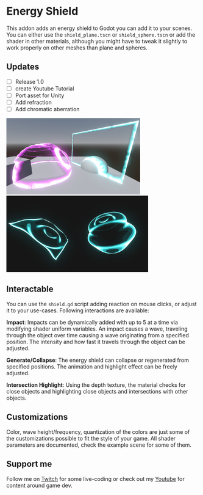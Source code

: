 # Energy Shield
This addon adds an energy shield to Godot you can add it to your scenes. You can either use the `shield_plane.tscn` or `shield_sphere.tscn` or add the shader in other materials, although you might have to tweak it slightly to work properly on other meshes than plane and spheres.

## Updates
- [ ] Release 1.0
- [ ] create Youtube Tutorial
- [ ] Port asset for Unity
- [ ] Add refraction
- [ ] Add chromatic aberration

<img src="./docs/showcase_inenvironment.png" alt="sphere and plane energy shield, with the sphere showing an impact reaction" height="200"> <img src="./docs/showcase_standalone.png" alt="sphere and plane energy shield, each showing a wave" height="200">

## Interactable
You can use the `shield.gd` script adding reaction on mouse clicks, or adjust it to your use-cases. Following interactions are available:

**Impact**:
Impacts can be dynamically added with up to 5 at a time via modifying shader uniform variables. An impact causes a wave, traveling through the object over time causing a wave originating from a specified position. The intensity and how fast it travels through the object can be adjusted.

**Generate/Collapse**:
The energy shield can collapse or regenerated from specified positions. The animation and highlight effect can be freely adjusted.

**Intersection Highlight**:
Using the depth texture, the material checks for close objects and highlighting close objects and intersections with other objects.

## Customizations

Color, wave height/frequency, quantization of the colors are just some of the customizations possible to fit the style of your game. All shader parameters are documented, check the example scene for some of them.

## Support me

Follow me on [Twitch](https://www.twitch.tv/nojoule) for some live-coding or check out my [Youtube](https://www.youtube.com/@nojoule) for content around game dev.
